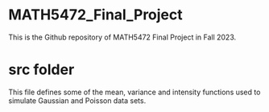 # MATH5472_Final_Project
This is the Github repository of MATH5472 Final Project in Fall 2023.


# src folder 
This file defines some of the mean, variance and intensity functions
used to simulate Gaussian and Poisson data sets.
